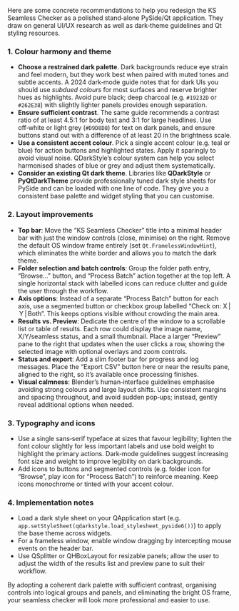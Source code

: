Here are some concrete recommendations to help you redesign the KS Seamless Checker as a polished stand‑alone PySide/Qt application.  They draw on general UI/UX research as well as dark‑theme guidelines and Qt styling resources.

### 1. Colour harmony and theme

* **Choose a restrained dark palette**.  Dark backgrounds reduce eye strain and feel modern, but they work best when paired with muted tones and subtle accents.  A 2024 dark‑mode guide notes that for dark UIs you should use *subdued colours* for most surfaces and reserve brighter hues as highlights.  Avoid pure black; deep charcoal (e.g. `#19232D` or `#262E38`) with slightly lighter panels provides enough separation.
* **Ensure sufficient contrast**.  The same guide recommends a contrast ratio of at least 4.5:1 for body text and 3:1 for large headlines.  Use off‑white or light grey (`#D9D8D8`) for text on dark panels, and ensure buttons stand out with a difference of at least 20 in the brightness scale.
* **Use a consistent accent colour**.  Pick a single accent colour (e.g. teal or blue) for action buttons and highlighted states.  Apply it sparingly to avoid visual noise.  QDarkStyle’s colour system can help you select harmonised shades of blue or grey and adjust them systematically.
* **Consider an existing Qt dark theme**.  Libraries like **QDarkStyle** or **PyQtDarkTheme** provide professionally tuned dark style sheets for PySide and can be loaded with one line of code.  They give you a consistent base palette and widget styling that you can customise.

### 2. Layout improvements

* **Top bar**: Move the “KS Seamless Checker” title into a minimal header bar with just the window controls (close, minimise) on the right.  Remove the default OS window frame entirely (set `Qt.FramelessWindowHint`), which eliminates the white border and allows you to match the dark theme.
* **Folder selection and batch controls**: Group the folder path entry, “Browse…” button, and “Process Batch” action together at the top left.  A single horizontal stack with labelled icons can reduce clutter and guide the user through the workflow.
* **Axis options**: Instead of a separate “Process Batch” button for each axis, use a segmented button or checkbox group labelled “Check on: X | Y | Both”.  This keeps options visible without crowding the main area.
* **Results vs. Preview**: Dedicate the centre of the window to a scrollable list or table of results.  Each row could display the image name, X/Y/seamless status, and a small thumbnail.  Place a larger “Preview” pane to the right that updates when the user clicks a row, showing the selected image with optional overlays and zoom controls.
* **Status and export**: Add a slim footer bar for progress and log messages.  Place the “Export CSV” button here or near the results pane, aligned to the right, so it’s available once processing finishes.
* **Visual calmness**: Blender’s human‑interface guidelines emphasise avoiding strong colours and large layout shifts.  Use consistent margins and spacing throughout, and avoid sudden pop‑ups; instead, gently reveal additional options when needed.

### 3. Typography and icons

* Use a single sans‑serif typeface at sizes that favour legibility; lighten the font colour slightly for less important labels and use bold weight to highlight the primary actions.  Dark‑mode guidelines suggest increasing font size and weight to improve legibility on dark backgrounds.
* Add icons to buttons and segmented controls (e.g. folder icon for “Browse”, play icon for “Process Batch”) to reinforce meaning.  Keep icons monochrome or tinted with your accent colour.

### 4. Implementation notes

* Load a dark style sheet on your QApplication start (e.g. `app.setStyleSheet(qdarkstyle.load_stylesheet_pyside6())`) to apply the base theme across widgets.
* For a frameless window, enable window dragging by intercepting mouse events on the header bar.
* Use QSplitter or QHBoxLayout for resizable panels; allow the user to adjust the width of the results list and preview pane to suit their workflow.

By adopting a coherent dark palette with sufficient contrast, organising controls into logical groups and panels, and eliminating the bright OS frame, your seamless checker will look more professional and easier to use.
